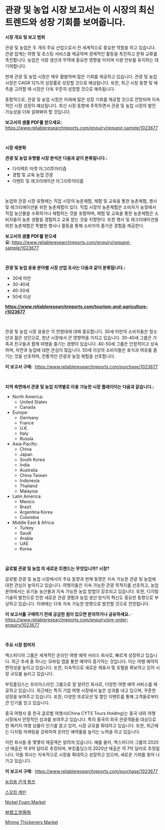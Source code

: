<p><h1>관광 및 농업 시장 보고서는 이 시장의 최신 트렌드와 성장 기회를 보여줍니다.</h1></p><p><strong>시장 개요 및 보고 범위</strong></p>
<p><p>관광 및 농업은 두 개의 주요 산업으로서 전 세계적으로 중요한 역할을 하고 있습니다. 관광 업계는 여행 및 호스팅 서비스를 제공하며 경제적인 활동을 촉진하고 문화 교류를 촉진합니다. 농업은 식량 생산과 무역에 중요한 영향을 미치며 식량 안보를 유지하는 데 기여합니다.</p><p>현재 관광 및 농업 시장은 매우 활발하며 많은 기회를 제공하고 있습니다. 관광 및 농업 시장은 CAGR 12%의 성장률로 성장할 것으로 예상됩니다. 또한, 최근 시장 동향 및 예측을 고려할 때 시장은 더욱 꾸준히 성장할 것으로 예측됩니다.</p><p>종합적으로, 관광 및 농업 시장은 미래에 많은 성장 기회를 제공할 것으로 전망되며 지속적인 시장 성장이 예상됩니다. 최신 시장 동향에 주목하면서 관광 및 농업 시장의 발전 가능성을 더욱 살펴봐야 할 것입니다.</p></p>
<p><strong>보고서의 샘플 PDF를 받으세요:</strong> <a href="https://www.reliableresearchreports.com/enquiry/request-sample/1023677">https://www.reliableresearchreports.com/enquiry/request-sample/1023677</a></p>
<p>&nbsp;</p>
<p><strong>시장 세분화</strong></p>
<p><strong>관광 및 농업 유형별 시장 분석은 다음과 같이 분류됩니다.:</strong></p>
<p><ul><li>다이렉트 마켓 아그리투어리즘</li><li>경험 및 교육 농업 관광</li><li>이벤트 및 레크리에이션 아그리투어리즘</li></ul></p>
<p>&nbsp;</p>
<p><p>농업와 관광 시장 유형에는 직접 시장의 농촌체험, 체험 및 교육을 통한 농촌체험, 행사 및 레크리에이션을 위한 농촌체험이 있다. 직접 시장의 농촌체험은 소비자가 농장에서 직접 농산물을 수확하거나 체험하는 것을 포함하며, 체험 및 교육을 통한 농촌체험은 소비자들이 농촌 생활을 경험하고 교육 받는 것을 지향한다. 또한 행사 및 레크리에이션을 위한 농촌체험은 특별한 행사나 활동을 통해 소비자의 즐거운 경험을 제공한다.</p></p>
<p><strong>보고서의 샘플 PDF를 받으세요:</strong>&nbsp;<a href="https://www.reliableresearchreports.com/enquiry/request-sample/1023677">https://www.reliableresearchreports.com/enquiry/request-sample/1023677</a></p>
<p>&nbsp;</p>
<p><strong> 관광 및 농업 응용 분야별 시장 산업 조사는 다음과 같이 분류됩니다.:</strong></p>
<p><ul><li>30세 미만</li><li>30-40세</li><li>40-50세</li><li>50세 이상</li></ul></p>
<p><strong><a href="https://www.reliableresearchreports.com/tourism-and-agriculture-r1023677">https://www.reliableresearchreports.com/tourism-and-agriculture-r1023677</a></strong></p>
<p>&nbsp;</p>
<p><p>관광 및 농업 시장 응용은 각 연령대에 대해 중요합니다. 30세 미만의 소비자들은 청소년과 젊은 성인으로, 청년 시장에서 큰 영향력을 가지고 있습니다. 30-40세 그룹은 가족과 친구들과 함께 여행을 즐기는 경향이 있습니다. 40-50세 그룹은 안정적이고 성숙하며, 자연과 농업에 대한 관심이 많습니다. 50세 이상의 소비자들은 휴식과 여유를 즐기는 것을 선호하며, 전통적인 관광과 농업 체험을 선호합니다.</p></p>
<p><strong>이 보고서 구매:</strong>&nbsp; <a href="https://www.reliableresearchreports.com/purchase/1023677">https://www.reliableresearchreports.com/purchase/1023677</a></p>
<p>&nbsp;</p>
<p><strong>지역 측면에서 관광 및 농업 지역별로 이용 가능한 시장 플레이어는 다음과 같습니다.:</strong></p>
<p><ul>
    <li>
        North America:
        <ul>
            <li>United States</li>
            <li>Canada</li>
        </ul>
    </li>
    <li>
        Europe:
        <ul>
            <li>Germany</li>
            <li>France</li>
            <li>U.K.</li>
            <li>Italy</li>
            <li>Russia</li>
        </ul>
    </li>
    <li>
        Asia-Pacific:
        <ul>
            <li>China</li>
            <li>Japan</li>
            <li>South Korea</li>
            <li>India</li>
            <li>Australia</li>
            <li>China Taiwan</li>
            <li>Indonesia</li>
            <li>Thailand</li>
            <li>Malaysia</li>
        </ul>
    </li>
    <li>
        Latin America:
        <ul>
            <li>Mexico</li>
            <li>Brazil</li>
            <li>Argentina Korea</li>
            <li>Colombia</li>
        </ul>
    </li>
    <li>
        Middle East & Africa:
        <ul>
            <li>Turkey</li>
            <li>Saudi</li>
            <li>Arabia</li>
            <li>UAE</li>
            <li>Korea</li>
        </ul>
    </li>
    </ul></p>
<p>&nbsp;</p>
<p><strong>글로벌 관광 및 농업 의 새로운 트렌드는 무엇입니까? 시장?</strong></p>
<p><p>글로벌 관광 및 농업 시장에서의 주요 동향과 현재 동향은 지속 가능한 관광 및 농업에 대한 관심이 높아지고 있습니다. 여행자들은 지속 가능한 관광 목적지를 선호하고, 농업 분야에서는 유기농 농산물과 지속 가능한 농업 방법이 강조되고 있습니다. 또한, 디지털 기술의 발전으로 인한 새로운 관광 경험과 농업 생산 방식의 혁신도 중요한 동향으로 부상하고 있습니다. 미래에는 더욱 지속 가능한 방향으로 발전할 것으로 전망됩니다.</p></p>
<p><strong>이 보고서를 구매하기 전에 궁금한 점이 있으면 문의하거나 공유하세요.</strong>- <a href="https://www.reliableresearchreports.com/enquiry/pre-order-enquiry/1023677">https://www.reliableresearchreports.com/enquiry/pre-order-enquiry/1023677</a></p>
<p>&nbsp;</p>
<p><strong>주요 시장 참여자</strong></p>
<p><p>엑스피디아 그룹은 세계적인 온라인 여행 예약 서비스 회사로, 빠르게 성장하고 있습니다. 최근 추세 중 하나는 모바일 앱을 통한 예약이 증가하는 것입니다. 이는 여행 예약의 편의성을 높이고 있습니다. 또한, 지속적으로 새로운 제휴사 및 호텔을 확보하고 있어 시장 규모를 늘리고 있습니다.</p><p>부킹홀딩스는 프라이스라인 그룹으로 잘 알려진 회사로, 다양한 여행 예약 서비스를 제공하고 있습니다. 최근에는 특히 기업 여행 시장에서 높은 성과를 내고 있으며, 꾸준한 성장을 보여주고 있습니다. 또한, 다양한 프로모션 및 할인 이벤트를 통해 고객들로부터 큰 인기를 얻고 있습니다.</p><p>중국 여행사 중 한국 글로벌 여행사(China CYTS Tours Holding)는 중국 내외 여행 시장에서 안정적인 성과를 보여주고 있습니다. 특히 중국의 외국 관광객들을 대상으로 한 패키지 여행 상품이 인기를 끌고 있어, 시장 규모를 확대하고 있습니다. 또한, 최근에는 디지털 마케팅을 강화하여 온라인 예약율을 높이는 노력을 하고 있습니다.</p><p>이런 회사들 중 몇몇의 매출액은 알려져 있습니다. 예를 들어, 엑스피디아 그룹의 2020년 매출은 약 8억 달러로 추정되며, 부킹홀딩스의 2020년 매출은 약 7억 달러로 추정됩니다. 이들 회사는 지속적으로 시장을 확대하고 성장하고 있으며, 새로운 기회를 찾아 나가고 있습니다.</p></p>
<p><strong>이 보고서 구매:</strong>&nbsp;&nbsp;<a href="https://www.reliableresearchreports.com/purchase/1023677">https://www.reliableresearchreports.com/purchase/1023677</a></p>
<p><p><a href="https://github.com/vss5505pa7z1p/Market-Research-Report-List-1/blob/main/848453527610.md">농업용 관개 펌프</a></p><p><a href="https://medium.com/@allisonkreiger/%ED%9D%A1%EC%97%B0%EC%8B%A4-%EC%8B%9C%EC%9E%A5-2031%EB%85%84%EA%B9%8C%EC%A7%80-%EC%84%B1%EA%B3%B5%EC%A0%81%EC%9D%B8-%EB%B9%84%EC%A6%88%EB%8B%88%EC%8A%A4-%EC%A0%84%EB%9E%B5%EC%9D%98-%EC%97%B4%EC%87%A0-6cd9b08d28a6">스모킹 캐빈</a></p><p><a href="https://issuu.com/reportprime-2/docs/nickel-foam-market-size-2030.pptx">Nickel Foam Market</a></p><p><a href="https://medium.com/@bertramveum2023/%E5%9C%B0%E7%9B%A4%E5%B7%A5%E5%AD%A6%E5%B8%83%E5%B8%82%E5%A0%B4-%E5%B8%82%E5%A0%B4cagr-%E5%B8%82%E5%A0%B4%E3%83%88%E3%83%AC%E3%83%B3%E3%83%89-%E3%81%8A%E3%82%88%E3%81%B3%E6%88%90%E9%95%B7%E6%88%A6%E7%95%A5%E3%81%AB%E9%96%A2%E3%81%99%E3%82%8B%E6%B4%9E%E5%AF%9F-0dfe06bdfdb7">地質工学用布</a></p><p><a href="https://github.com/sofayahoo2023/Market-Research-Report-List-4/blob/main/mining-thickeners-market.md">Mining Thickeners Market</a></p></p>